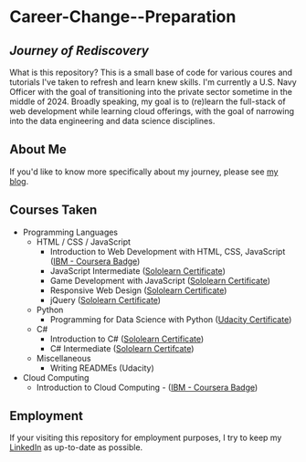 # Career-Change--Preparation

## _Journey of Rediscovery_

What is this repository? This is a small base of code for various coures and tutorials I've taken to refresh and learn knew skills. I'm currently a U.S. Navy Officer with the goal of transitioning into the private sector sometime in the middle of 2024. Broadly speaking, my goal is to (re)learn the full-stack of web development while learning cloud offerings, with the goal of narrowing into the data engineering and data science disciplines.

## About Me

If you'd like to know more specifically about my journey, please see [my blog](https://burmeisterryan3.wixsite.com/home).

## Courses Taken

- Programming Languages
  - HTML / CSS / JavaScript
    - Introduction to Web Development with HTML, CSS, JavaScript ([IBM - Coursera Badge](https://www.credly.com/badges/561cf0a2-a37c-4c2a-b915-335127086e4c))
    - JavaScript Intermediate ([Sololearn Certificate](https://www.sololearn.com/certificates/CC-FWUIMPVO))
    - Game Development with JavaScript ([Sololearn Certificate](https://www.sololearn.com/certificates/CT-QJHSG6OG))
    - Responsive Web Design ([Sololearn Certificate](https://www.sololearn.com/certificates/CT-PKRDDC0H))
    - jQuery ([Sololearn Certificate]())
  - Python
    - Programming for Data Science with Python ([Udacity Certificate](https://confirm.udacity.com/HJRUWETD))
  - C#
    - Introduction to C# ([Sololearn Certificate](https://www.sololearn.com/certificates/CC-QP5EQQDK))
    - C# Intermediate ([Sololearn Certifcate](https://www.sololearn.com/certificates/CC-ECCHUPFZ))
  - Miscellaneous
    - Writing READMEs (Udacity)
- Cloud Computing
  - Introduction to Cloud Computing - ([IBM - Coursera Badge](https://www.credly.com/earner/earned/badge/4d4bcc02-ce1c-42b1-a100-6d47a179b54f))

## Employment

If your visiting this repository for employment purposes, I try to keep my [LinkedIn](https://www.linkedin.com/in/burmeisterryan3/) as up-to-date as possible.

